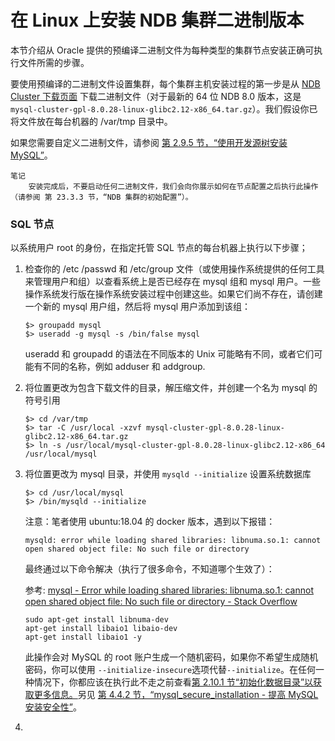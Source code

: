 # 在 Linux 上安装 NDB 集群二进制版本

本节介绍从 Oracle 提供的预编译二进制文件为每种类型的集群节点安装正确可执行文件所需的步骤。

要使用预编译的二进制文件设置集群，每个集群主机安装过程的第一步是从 [NDB Cluster 下载页面](https://dev.mysql.com/downloads/cluster/) 下载二进制文件（对于最新的 64 位 NDB 8.0 版本，这是 `mysql-cluster-gpl-8.0.28-linux-glibc2.12-x86_64.tar.gz`）。我们假设你已将文件放在每台机器的 /var/tmp 目录中。

如果您需要自定义二进制文件，请参阅 [第 2.9.5 节，“使用开发源树安装 MySQL”](https://dev.mysql.com/doc/refman/8.0/en/installing-development-tree.html "2.9.5 使用开发源码树安装 MySQL")。

```textile
笔记
    安装完成后，不要启动任何二进制文件，我们会向你展示如何在节点配置之后执行此操作（请参阅 第 23.3.3 节，“NDB 集群的初始配置”）。
```

### SQL 节点

以系统用户 root 的身份，在指定托管 SQL 节点的每台机器上执行以下步骤；

1. 检查你的 /etc /passwd 和 /etc/group 文件（或使用操作系统提供的任何工具来管理用户和组）以查看系统上是否已经存在 mysql 组和 mysql 用户。一些操作系统发行版在操作系统安装过程中创建这些。如果它们尚不存在，请创建一个新的 mysql 用户组，然后将 mysql 用户添加到该组：
   
   ```shell
   $> groupadd mysql
   $> useradd -g mysql -s /bin/false mysql
   ```
   
   useradd 和 groupadd 的语法在不同版本的 Unix 可能略有不同，或者它们可能有不同的名称，例如 adduser 和 addgroup.

2. 将位置更改为包含下载文件的目录，解压缩文件，并创建一个名为 mysql 的符号引用
   
   ```shell
   $> cd /var/tmp
   $> tar -C /usr/local -xzvf mysql-cluster-gpl-8.0.28-linux-glibc2.12-x86_64.tar.gz
   $> ln -s /usr/local/mysql-cluster-gpl-8.0.28-linux-glibc2.12-x86_64 /usr/local/mysql
   ```

3. 将位置更改为 mysql 目录，并使用 `mysqld --initialize` 设置系统数据库
   
   ```shell
   $> cd /usr/local/mysql
   $> /bin/mysqld --initialize
   ```
   
   注意：笔者使用 ubuntu:18.04 的 docker 版本，遇到以下报错：
   
   ```shell
   mysqld: error while loading shared libraries: libnuma.so.1: cannot open shared object file: No such file or directory
   ```
   
   最终通过以下命令解决（执行了很多命令，不知道哪个生效了）：
   
   参考: [mysql - Error while loading shared libraries: libnuma.so.1: cannot open shared object file: No such file or directory - Stack Overflow](https://stackoverflow.com/questions/57833459/error-while-loading-shared-libraries-libnuma-so-1-cannot-open-shared-object-fi)
   
   ```shell
   sudo apt-get install libnuma-dev
   apt-get install libaio1 libaio-dev
   apt-get install libaio1 -y
   ```
   
   此操作会对 MySQL 的 root 账户生成一个随机密码，如果你不希望生成随机密码，你可以使用 `--initialize-insecure`选项代替`--initialize`。在任何一种情况下，你都应该在执行此不走之前查看[第 2.10.1 节“初始化数据目录”以获取更多信息。](https://dev.mysql.com/doc/refman/8.0/en/data-directory-initialization.html "2.10.1 初始化数据目录")另见 [第 4.4.2 节，“mysql_secure_installation - 提高 MySQL 安装安全性”](https://dev.mysql.com/doc/refman/8.0/en/mysql-secure-installation.html "4.4.2 mysql_secure_installation——提高 MySQL 安装安全性")。

4. 
